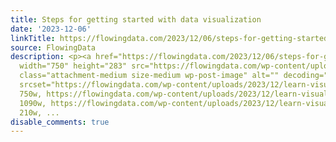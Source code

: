 ```yaml
---
title: Steps for getting started with data visualization
date: '2023-12-06'
linkTitle: https://flowingdata.com/2023/12/06/steps-for-getting-started-with-data-visualization/
source: FlowingData
description: <p><a href="https://flowingdata.com/2023/12/06/steps-for-getting-started-with-data-visualization/"><img
  width="750" height="283" src="https://flowingdata.com/wp-content/uploads/2023/12/learn-visualization-750x283.png"
  class="attachment-medium size-medium wp-post-image" alt="" decoding="async" fetchpriority="high"
  srcset="https://flowingdata.com/wp-content/uploads/2023/12/learn-visualization-750x283.png
  750w, https://flowingdata.com/wp-content/uploads/2023/12/learn-visualization-1090x412.png
  1090w, https://flowingdata.com/wp-content/uploads/2023/12/learn-visualization-210x79.png
  210w, ...
disable_comments: true
---
```

<p><a href="https://flowingdata.com/2023/12/06/steps-for-getting-started-with-data-visualization/"><img width="750" height="283" src="https://flowingdata.com/wp-content/uploads/2023/12/learn-visualization-750x283.png" class="attachment-medium size-medium wp-post-image" alt="" decoding="async" fetchpriority="high" srcset="https://flowingdata.com/wp-content/uploads/2023/12/learn-visualization-750x283.png 750w, https://flowingdata.com/wp-content/uploads/2023/12/learn-visualization-1090x412.png 1090w, https://flowingdata.com/wp-content/uploads/2023/12/learn-visualization-210x79.png 210w, ...